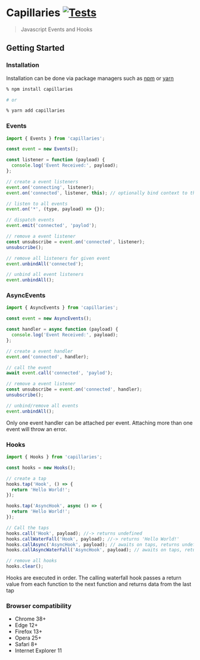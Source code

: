# Capillaries [![Tests](https://github.com/sibiraj-s/capillaries/workflows/Tests/badge.svg)](https://github.com/sibiraj-s/capillaries/actions)

> Javascript Events and Hooks

## Getting Started

### Installation

Installation can be done via package managers such as [npm] or [yarn]

```bash
% npm install capillaries

# or

% yarn add capillaries
```

### Events

```js
import { Events } from 'capillaries';

const event = new Events();

const listener = function (payload) {
  console.log('Event Received:', payload);
};

// create a event listeners
event.on('connecting', listener);
event.on('connected', listener, this); // optionally bind context to the listener when invoked

// listen to all events
event.on('*', (type, payload) => {});

// dispatch events
event.emit('connected', 'paylod');

// remove a event listener
const unsubscribe = event.on('connected', listener);
unsubscribe();

// remove all listeners for given event
event.unbindAll('connected');

// unbind all event listeners
event.unbindAll();
```

### AsyncEvents

```js
import { AsyncEvents } from 'capillaries';

const event = new AsyncEvents();

const handler = async function (payload) {
  console.log('Event Received:', payload);
};

// create a event handler
event.on('connected', handler);

// call the event
await event.call('connected', 'paylod');

// remove a event listener
const unsubscribe = event.on('connected', handler);
unsubscribe();

// unbind/remove all events
event.unbindAll();
```

Only one event handler can be attached per event. Attaching more than one event will throw an error.

### Hooks

```js
import { Hooks } from 'capillaries';

const hooks = new Hooks();

// create a tap
hooks.tap('Hook', () => {
  return 'Hello World!';
});

hooks.tap('AsyncHook', async () => {
  return 'Hello World!';
});

// Call the taps
hooks.call('Hook', payload); //-> returns undefined
hooks.callWaterFall('Hook', payload); //-> returns 'Hello World!'
hooks.callAsync('AsyncHook', payload); // awaits on taps, returns undefined
hooks.callAsyncWaterFall('AsyncHook', payload); // awaits on taps, returns 'Hello World!'

// remove all hooks
hooks.clear();
```

Hooks are executed in order. The calling waterfall hook passes a return value from each function to the next function and returns data from the last tap

### Browser compatibility

- Chrome 38+
- Edge 12+
- Firefox 13+
- Opera 25+
- Safari 8+
- Internet Explorer 11

[npm]: https://www.npmjs.com/
[yarn]: https://yarnpkg.com/lang/en/
